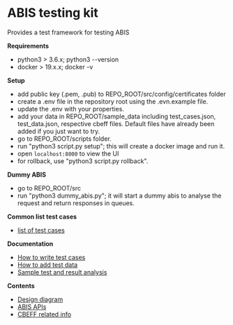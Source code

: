 # ABIS testing kit
Provides a test framework for testing ABIS

**Requirements**
* python3 > 3.6.x; python3 --version
* docker > 19.x.x; docker -v

**Setup**
* add public key (.pem, .pub) to REPO_ROOT/src/config/certificates folder
* create a .env file in the repository root using the .evn.example file.
* update the .env with your properties.
* add your data in REPO_ROOT/sample_data including test_cases.json, test_data.json, respective cbeff files. Default files have already been added if you just want to try.
* go to REPO_ROOT/scripts folder.
* run "python3 script.py setup"; this will create a docker image and run it.
* open `localhost:8000` to view the UI
* for rollback, use "python3 script.py rollback".

**Dummy ABIS**
* go to REPO_ROOT/src
* run "python3 dummy_abis.py"; it will start a dummy abis to analyse the request and return responses in queues. 


**Common list test cases**
* [list of test cases](./docs/testcases.md)

**Documentation**
* [How to write test cases](./docs/testcase.json.md)
* [How to add test data](./docs/personadata.md)
* [Sample test and result analysis](./docs/sample.md)


**Contents**
* [Design diagram](./docs/images/ABIS-kit%20diagram.jpg)
* [ABIS APIs](./docs/apis.md)
* [CBEFF related info](./docs/cbeff.xml.md)